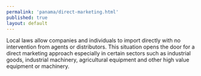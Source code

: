 ```yaml
---
permalink: 'panama/direct-marketing.html'
published: true
layout: default
---
```

Local laws allow companies and individuals to import directly with no intervention from agents or distributors. This situation opens the door for a direct marketing approach especially in certain sectors such as industrial goods, industrial machinery, agricultural equipment and other high value equipment or machinery.
